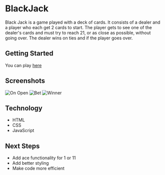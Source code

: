 # BlackJack
Black Jack is a game played with a deck of cards. It consists of a dealer and a player who each get 2 cards to start. The player gets to see one of the dealer's cards and must try to reach 21, or as close as possible, without going over. The dealer wins on ties and if the player goes over.
## Getting Started
You can play [here](https://nathanlynch97.github.io/BlackJack/)
## Screenshots
![On Open](https://i.imgur.com/SvJUBPR.png)
![Bet](https://i.imgur.com/3rhUIPg.png)
![Winner](https://i.imgur.com/4NUM9fs.png)
## Technology
- HTML
- CSS
- JavaScript
## Next Steps
- Add ace functionality for 1 or 11
- Add better styling
- Make code more efficient
